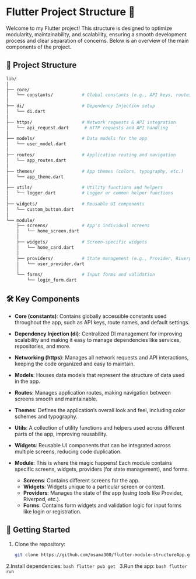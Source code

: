 # Flutter Project Structure 🚀

Welcome to my Flutter project! This structure is designed to optimize modularity, maintainability, and scalability, ensuring a smooth development process and clear separation of concerns. Below is an overview of the main components of the project.

## 📂 Project Structure

```bash
lib/
│
├── core/
│   └── constants/           # Global constants (e.g., API keys, routes, etc.)
│
├── di/                      # Dependency Injection setup
│   └── di.dart
│
├── https/                   # Network requests & API integration
│   └── api_request.dart      # HTTP requests and API handling
│
├── models/                  # Data models for the app
│   └── user_model.dart
│
├── routes/                  # Application routing and navigation
│   └── app_routes.dart
│
├── themes/                  # App themes (colors, typography, etc.)
│   └── app_theme.dart
│
├── utils/                   # Utility functions and helpers
│   └── logger.dart          # Logger or common helper functions
│
├── widgets/                 # Reusable UI components
│   └── custom_button.dart
│
└── module/
    ├── screens/             # App's individual screens
    │   └── home_screen.dart
    │
    ├── widgets/             # Screen-specific widgets
    │   └── home_card.dart
    │
    ├── providers/           # State management (e.g., Provider, Riverpod)
    │   └── user_provider.dart
    │
    └── forms/               # Input forms and validation
        └── login_form.dart

```


## 🛠️ Key Components

- **Core (constants)**: Contains globally accessible constants used throughout the app, such as API keys, route names, and default settings.
  
- **Dependency Injection (di)**: Centralized DI management for improving scalability and making it easy to manage dependencies like services, repositories, and more.

- **Networking (https)**: Manages all network requests and API interactions, keeping the code organized and easy to maintain. 

- **Models**: Houses data models that represent the structure of data used in the app.

- **Routes**: Manages application routes, making navigation between screens smooth and maintainable.

- **Themes**: Defines the application’s overall look and feel, including color schemes and typography.

- **Utils**: A collection of utility functions and helpers used across different parts of the app, improving reusability.

- **Widgets**: Reusable UI components that can be integrated across multiple screens, reducing code duplication.

- **Module**: This is where the magic happens! Each module contains specific screens, widgets, providers (for state management), and forms. 
  - **Screens**: Contains different screens for the app.
  - **Widgets**: Widgets unique to a particular screen or context.
  - **Providers**: Manages the state of the app (using tools like Provider, Riverpod, etc.).
  - **Forms**: Contains form widgets and validation logic for input forms like login or registration.

## 🚀 Getting Started

1. Clone the repository:
   ```bash
   git clone https://github.com/osama300/flutter-module-structureApp.git
   ```
2.Install dependencies:
    ```bash
     flutter pub get
    ```
3.Run the app:
    ```bash
     flutter run
    ```
   



